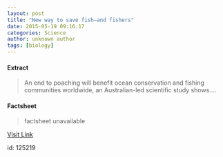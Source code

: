 ```yaml
---
layout: post
title: "New way to save fish—and fishers"
date: 2015-05-19 09:16:17
categories: Science
author: unknown author
tags: [biology]
---
```



#### Extract
>An end to poaching will benefit ocean conservation and fishing communities worldwide, an Australian-led scientific study shows....

#### Factsheet
>factsheet unavailable

[Visit Link](http://phys.org/news351231369.html)

id:  125219
